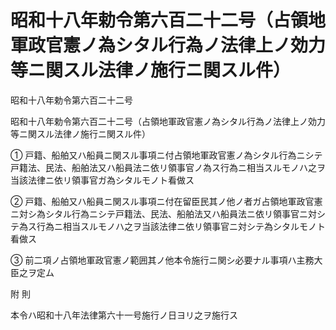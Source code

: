# 昭和十八年勅令第六百二十二号（占領地軍政官憲ノ為シタル行為ノ法律上ノ効力等ニ関スル法律ノ施行ニ関スル件）

昭和十八年勅令第六百二十二号

昭和十八年勅令第六百二十二号（占領地軍政官憲ノ為シタル行為ノ法律上ノ効力等ニ関スル法律ノ施行ニ関スル件）

① 戸籍、船舶又ハ船員ニ関スル事項ニ付占領地軍政官憲ノ為シタル行為ニシテ戸籍法、民法、船舶法又ハ船員法ニ依リ領事官ノ為ス行為ニ相当スルモノハ之ヲ当該法律ニ依リ領事官ガ為シタルモノト看做ス

② 戸籍、船舶又ハ船員ニ関スル事項ニ付在留臣民其ノ他ノ者ガ占領地軍政官憲ニ対シ為シタル行為ニシテ戸籍法、民法、船舶法又ハ船員法ニ依リ領事官ニ対シテ為ス行為ニ相当スルモノハ之ヲ当該法律ニ依リ領事官ニ対シテ為シタルモノト看做ス

③ 前二項ノ占領地軍政官憲ノ範囲其ノ他本令施行ニ関シ必要ナル事項ハ主務大臣之ヲ定ム

附 則

本令ハ昭和十八年法律第六十一号施行ノ日ヨリ之ヲ施行ス
